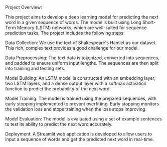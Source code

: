 Project Overview:

This project aims to develop a deep learning model for predicting the next word in a given sequence of words. The model is built using Long Short-Term Memory (LSTM) networks, which are well-suited for sequence prediction tasks. The project includes the following steps:

Data Collection: We use the text of Shakespeare's Hamlet as our dataset. This rich, complex text provides a good challenge for our model.

Data Preprocessing: The text data is tokenized, converted into sequences, and padded to ensure uniform input lengths. The sequences are then split into training and testing sets.

Model Building: An LSTM model is constructed with an embedding layer, two LSTM layers, and a dense output layer with a softmax activation function to predict the probability of the next word.

Model Training: The model is trained using the prepared sequences, with early stopping implemented to prevent overfitting. Early stopping monitors the validation loss and stops training when the loss stops improving.

Model Evaluation: The model is evaluated using a set of example sentences to test its ability to predict the next word accurately.

Deployment: A Streamlit web application is developed to allow users to input a sequence of words and get the predicted next word in real-time.

